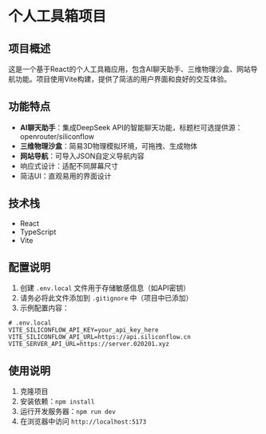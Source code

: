 # 个人工具箱项目

## 项目概述

这是一个基于React的个人工具箱应用，包含AI聊天助手、三维物理沙盒、网站导航功能。项目使用Vite构建，提供了简洁的用户界面和良好的交互体验。

## 功能特点

- **AI聊天助手**：集成DeepSeek API的智能聊天功能，标题栏可选提供源：openrouter/siliconflow
- **三维物理沙盒**：简易3D物理模拟环境，可拖拽、生成物体
- **网站导航**：可导入JSON自定义导航内容
- 响应式设计：适配不同屏幕尺寸
- 简洁UI：直观易用的界面设计

## 技术栈

- React
- TypeScript
- Vite

## 配置说明

1. 创建 `.env.local` 文件用于存储敏感信息（如API密钥）
2. 请务必将此文件添加到 `.gitignore` 中（项目中已添加）
3. 示例配置内容：

```
# .env.local
VITE_SILICONFLOW_API_KEY=your_api_key_here
VITE_SILICONFLOW_API_URL=https://api.siliconflow.cn
VITE_SERVER_API_URL=https://server.020201.xyz
```

## 使用说明

1. 克隆项目
2. 安装依赖：`npm install`
3. 运行开发服务器：`npm run dev`
4. 在浏览器中访问 `http://localhost:5173`
